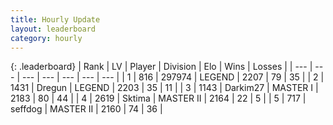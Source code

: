 ```yaml
---
title: Hourly Update
layout: leaderboard
category: hourly
---
```


{: .leaderboard}
| Rank | LV | Player | Division | Elo | Wins | Losses |
| --- | --- | --- | --- | --- | --- | --- |
| <span data-change="0">1</span> | 816 | <span title="ID: 544038">297974</span> | LEGEND | <span data-change="0">2207</span> | <span data-change="0">79</span> | <span data-change="0">35</span> |
| <span data-change="0">2</span> | 1431 | <span title="ID: 337810">Dregun</span> | LEGEND | <span data-change="0">2203</span> | <span data-change="0">35</span> | <span data-change="0">11</span> |
| <span data-change="0">3</span> | 1143 | <span title="ID: 694036">Darkim27</span> | MASTER I | <span data-change="0">2183</span> | <span data-change="0">80</span> | <span data-change="0">44</span> |
| <span data-change="0">4</span> | 2619 | <span title="ID: 353063">Sktima</span> | MASTER II | <span data-change="0">2164</span> | <span data-change="0">22</span> | <span data-change="0">5</span> |
| <span data-change="0">5</span> | 717 | <span title="ID: 285016">seffdog</span> | MASTER II | <span data-change="0">2160</span> | <span data-change="0">74</span> | <span data-change="0">36</span> |